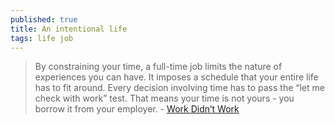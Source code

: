 ```yaml
---
published: true
title: An intentional life
tags: life job
---
```

> By constraining your time, a full-time job limits the nature of experiences you can have. It imposes a schedule that your entire life has to fit around. Every decision involving time has to pass the “let me check with work” test. That means your time is not yours - you borrow it from your employer. - [Work Didn’t Work](https://suketk.com/why-i-quit-google)
